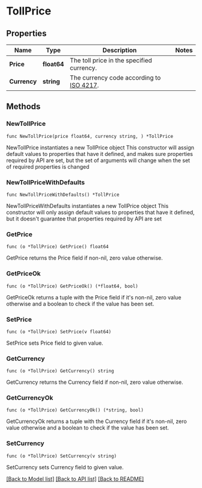 # TollPrice

## Properties

Name | Type | Description | Notes
------------ | ------------- | ------------- | -------------
**Price** | **float64** | The toll price in the specified currency. | 
**Currency** | **string** | The currency code according to [ISO 4217](https://en.wikipedia.org/wiki/ISO_4217). | 

## Methods

### NewTollPrice

`func NewTollPrice(price float64, currency string, ) *TollPrice`

NewTollPrice instantiates a new TollPrice object
This constructor will assign default values to properties that have it defined,
and makes sure properties required by API are set, but the set of arguments
will change when the set of required properties is changed

### NewTollPriceWithDefaults

`func NewTollPriceWithDefaults() *TollPrice`

NewTollPriceWithDefaults instantiates a new TollPrice object
This constructor will only assign default values to properties that have it defined,
but it doesn't guarantee that properties required by API are set

### GetPrice

`func (o *TollPrice) GetPrice() float64`

GetPrice returns the Price field if non-nil, zero value otherwise.

### GetPriceOk

`func (o *TollPrice) GetPriceOk() (*float64, bool)`

GetPriceOk returns a tuple with the Price field if it's non-nil, zero value otherwise
and a boolean to check if the value has been set.

### SetPrice

`func (o *TollPrice) SetPrice(v float64)`

SetPrice sets Price field to given value.


### GetCurrency

`func (o *TollPrice) GetCurrency() string`

GetCurrency returns the Currency field if non-nil, zero value otherwise.

### GetCurrencyOk

`func (o *TollPrice) GetCurrencyOk() (*string, bool)`

GetCurrencyOk returns a tuple with the Currency field if it's non-nil, zero value otherwise
and a boolean to check if the value has been set.

### SetCurrency

`func (o *TollPrice) SetCurrency(v string)`

SetCurrency sets Currency field to given value.



[[Back to Model list]](../README.md#documentation-for-models) [[Back to API list]](../README.md#documentation-for-api-endpoints) [[Back to README]](../README.md)


